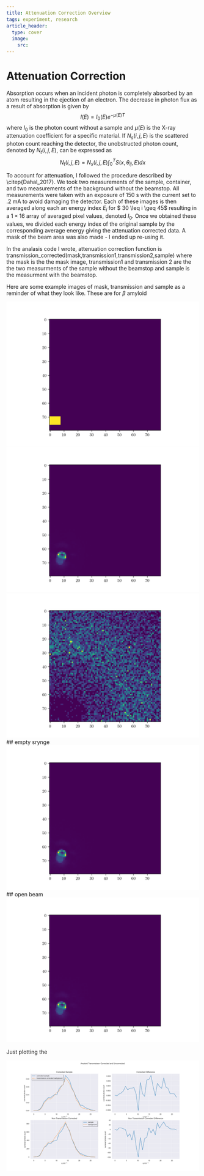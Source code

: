 ```yaml
---
title: Attenuation Correction Overview
tags: experiment, research 
article_header:
  type: cover
  image:
    src: 
---
```


# Attenuation Correction

Absorption occurs when an incident photon is  completely absorbed by an atom resulting in the ejection of an electron. The decrease in photon flux as a result of absorption is given by $$I(E)=I_0(E)e^{-\mu(E)T}$$ where $I_0$  is the photon count without a sample and $\mu(E)$ is the X-ray attenuation coefficient for a specific material. If $N_s(i,j,E)$ is the scattered photon count reaching the detector,  the unobstructed photon count, denoted by $N_t(i,j,E)$, can be expressed as
 $$N_t(i,j,E)=N_s(i,j,E)\int_0^{T} S(x,\theta _{ij},E)dx$$

To account for attenuation, I followed the procedure described by \citep{Dahal_2017}. We took two measurements of the sample, container, and two measurements of the background without the beamstop. All measurements were taken with an exposure of 150 s with the current set to .2 mA to avoid damaging the detector.  Each of these images is then averaged along each an energy index $E_i$ for $ 30 \leq i \geq 45$ resulting in a $1\times16$ array of averaged pixel values, denoted $I_0$. Once we obtained these values, we divided each energy index of the original sample by the corresponding average energy giving the attenuation corrected data. A mask of the beam area was also made - I ended up re-using it. 

In the analasis code I wrote, attenuation correction function is transmission_corrected(mask,transmission1,transmission2,sample) where the mask is the the mask image, transmission1 and transmission 2 are the the two measurments of the sample without the beamstop and sample is the measurment with the beamstop. 

Here are some example images of mask, transmission and sample as a reminder of what they look like. These are for $\beta$ amyloid 


<img src="/files/mask.png">
<img src="/files/nobeamstop_asyn.png">
<img src="/files/ab_prof.png">
## empty srynge
<img src="/files/emptysrynge.png">
## open beam 
<img src="/files/openbeam.png">


Just plotting the 


<img src="/files/amyloidtransmission.png">






